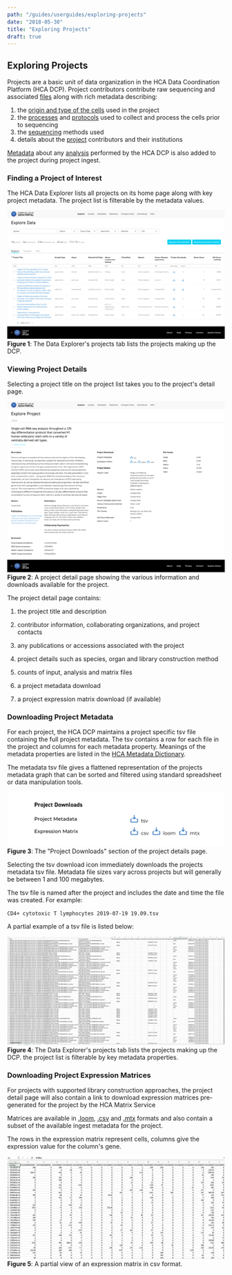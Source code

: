 ```yaml
---
path: "/guides/userguides/exploring-projects"
date: "2018-05-30"
title: "Exploring Projects"
draft: true
---
```



## Exploring Projects


Projects are a basic unit of data organization in the HCA Data Coordination Platform (HCA DCP). Project contributors contribute raw sequencing and associated [files](/metadata/dictionary/file/sequence_file) along with rich metadata describing:

  1. the  [origin and type of the cells](/metadata/dictionary/biomaterial/cell_line) used in the project
  1. the [processes](/metadata/dictionary/process/analysis/analysis_process) and [protocols](/metadata/dictionary/protocol/biomaterial_collection/aggregate_generation_protocol) used to collect and process the cells prior to sequencing
  1. the  [sequencing](/metadata/dictionary/protocol/sequencing/sequencing_protocol)  methods used
  1. details about the [project](/metadata/dictionary/project/project) contributors and their institutions
 
[Metadata](/metadata/dictionary/process/analysis/analysis_process)  about any [analysis](/pipelines) performed by the HCA DCP is also added to the project during project ingest.

### Finding a Project of Interest

The HCA Data Explorer lists all projects on its home page along with key project metadata. The project list is filterable by the metadata values. 

![Browsing Projects in the Data Explorer](./_images/exploring-projects-project-list.png "Exploring Projects")
**Figure 1**: The Data Explorer's projects tab lists the projects making up the DCP. 

### Viewing Project Details

Selecting a project title on the project list takes you to the project's detail page. 

![Viewing Project Details](./_images/exploring-projects-project-detail.png "Project Detail")
**Figure 2**: A project detail page showing the various information and downloads available for the project.


The project detail page contains:

1. the project title and description

1. contributor information, collaborating organizations, and project contacts

1. any publications or accessions associated with the project 

1. project details such as species, organ and library construction method 

1. counts of input, analysis and matrix files

1. a project metadata download

1. a project expression matrix download (if available)

### Downloading Project Metadata

For each project, the HCA DCP maintains a project specific tsv file containing the full project metadata. The tsv contains a row for each file in the project and columns for each metadata property. Meanings of the metadata properties are listed in the [HCA Metadata Dictionary](/metadata).




 The metadata tsv file gives a flattened representation of the projects metadata graph that can be sorted and filtered using standard spreadsheet or data manipulation tools.
  

![Project TSV Files](./_images/exploring-projects-project-downloads.png "Project Detail")
**Figure 3**: The "Project Downloads" section of the project details page.

Selecting the tsv download icon immediately downloads the projects metadata tsv file. Metadata file sizes vary across projects but will generally be between 1 and 100 megabytes.

The tsv file is named after the project and includes the date and time the file was created. For example:

``` 
CD4+ cytotoxic T lymphocytes 2019-07-19 19.09.tsv
```

A partial example of a tsv file is listed below:
 
  ![Browsing Files in the Data Explorer](./_images/exploring-projects-tsv.png "Project Detail")
  **Figure 4**: The Data Explorer's projects tab lists the projects making up the DCP. 
  the project list is filterable by key metadata properties.


### Downloading Project Expression Matrices

For projects with supported library construction approaches, the project detail page will also contain a link to download expression matrices pre-generated for the project by the HCA Matrix Service
 
 Matrices are available in [.loom](http://loompy.org/), [.csv](https://en.wikipedia.org/wiki/Comma-separated_values) and [.mtx](https://math.nist.gov/MatrixMarket/formats.html) formats and also contain a subset of the available ingest metadata for the project. 
 
 The rows in the expression matrix represent cells, columns give the expression value for the column's gene.


![Browsing Files in the Data Explorer](./_images/exploring-projects-expression-matrix.png "Project Detail")
**Figure 5**: A partial view of an expression matrix in csv format. 

